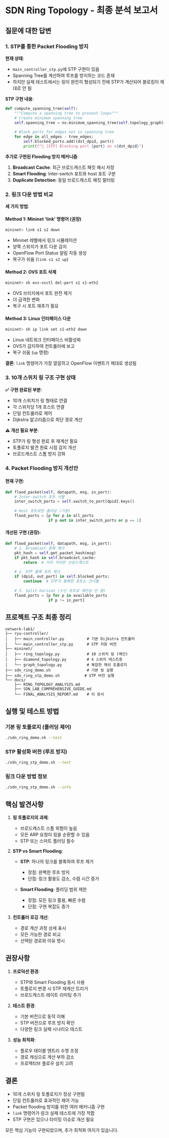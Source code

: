 # SDN Ring Topology - 최종 분석 보고서

## 질문에 대한 답변

### 1. STP를 통한 Packet Flooding 방지

**현재 상태**: 
- `main_controller_stp.py`에 STP 구현이 있음
- Spanning Tree를 계산하여 루프를 방지하는 코드 존재
- 하지만 실제 테스트에서는 링이 완전히 형성되기 전에 STP가 계산되어 블로킹이 제대로 안 됨

**STP 구현 내용**:
```python
def compute_spanning_tree(self):
    """Compute a spanning tree to prevent loops"""
    # Create minimum spanning tree
    self.spanning_tree = nx.minimum_spanning_tree(self.topology_graph)
    
    # Block ports for edges not in spanning tree
    for edge in all_edges - tree_edges:
        self.blocked_ports.add((dst_dpid, port))
        print(f"🚫 [STP] Blocking port {port} on s{dst_dpid}")
```

**추가로 구현된 Flooding 방지 메커니즘**:
1. **Broadcast Cache**: 최근 브로드캐스트 패킷 해시 저장
2. **Smart Flooding**: Inter-switch 포트와 host 포트 구분
3. **Duplicate Detection**: 동일 브로드캐스트 패킷 필터링

### 2. 링크 다운 방법 비교

**세 가지 방법**:

#### Method 1: Mininet 'link' 명령어 (권장)
```bash
mininet> link s1 s2 down
```
- Mininet 레벨에서 링크 시뮬레이션
- 양쪽 스위치가 포트 다운 감지
- OpenFlow Port Status 알림 자동 생성
- 복구가 쉬움 (`link s1 s2 up`)

#### Method 2: OVS 포트 삭제
```bash
mininet> sh ovs-vsctl del-port s1 s1-eth2
```
- OVS 브리지에서 포트 완전 제거
- 더 급격한 변화
- 복구 시 포트 재추가 필요

#### Method 3: Linux 인터페이스 다운
```bash
mininet> sh ip link set s1-eth2 down
```
- Linux 네트워크 인터페이스 비활성화
- OVS가 감지하여 컨트롤러에 보고
- 복구 쉬움 (`up` 명령)

**결론**: `link` 명령어가 가장 깔끔하고 OpenFlow 이벤트가 제대로 생성됨

### 3. 10개 스위치 링 구조 구현 상태

**✅ 구현 완료된 부분**:
- 10개 스위치가 링 형태로 연결
- 각 스위치당 1개 호스트 연결
- 단일 컨트롤러로 제어
- Dijkstra 알고리즘으로 최단 경로 계산

**⚠️ 개선 필요 부분**:
- STP가 링 형성 완료 후 재계산 필요
- 토폴로지 발견 완료 시점 감지 개선
- 브로드캐스트 스톰 방지 강화

### 4. Packet Flooding 방지 개선안

#### 현재 구현:
```python
def flood_packet(self, datapath, msg, in_port):
    # Inter-switch 포트 식별
    inter_switch_ports = self.switch_to_port[dpid].keys()
    
    # Host 포트로만 플러딩 (기본)
    flood_ports = [p for p in all_ports 
                   if p not in inter_switch_ports or p == 1]
```

#### 개선된 구현 (권장):
```python
def flood_packet(self, datapath, msg, in_port):
    # 1. Broadcast 중복 체크
    pkt_hash = self.get_packet_hash(msg)
    if pkt_hash in self.broadcast_cache:
        return  # 이미 처리한 브로드캐스트
    
    # 2. STP 블록 포트 체크
    if (dpid, out_port) in self.blocked_ports:
        continue  # STP가 블록한 포트는 건너뜀
    
    # 3. Split-horizon (수신 포트로 재전송 안 함)
    flood_ports = [p for p in available_ports 
                   if p != in_port]
```

## 프로젝트 구조 최종 정리

```
network-lab1/
├── ryu-controller/
│   ├── main_controller.py          # 기본 Dijkstra 컨트롤러
│   └── main_controller_stp.py      # STP 지원 버전
├── mininet/
│   ├── ring_topology.py            # 10 스위치 링 (메인)
│   ├── diamond_topology.py         # 4 스위치 테스트용
│   └── graph_topology.py           # 복잡한 메쉬 토폴로지
├── sdn_ring_demo.sh                # 기본 링 실행
├── sdn_ring_stp_demo.sh           # STP 버전 실행
└── docs/
    ├── RING_TOPOLOGY_ANALYSIS.md
    ├── SDN_LAB_COMPREHENSIVE_GUIDE.md
    └── FINAL_ANALYSIS_REPORT.md    # 이 문서
```

## 실행 및 테스트 방법

### 기본 링 토폴로지 (플러딩 제어)
```bash
./sdn_ring_demo.sh --test
```

### STP 활성화 버전 (루프 방지)
```bash
./sdn_ring_stp_demo.sh --test
```

### 링크 다운 방법 정보
```bash
./sdn_ring_stp_demo.sh --info
```

## 핵심 발견사항

1. **링 토폴로지의 과제**:
   - 브로드캐스트 스톰 위험이 높음
   - 모든 ARP 요청이 링을 순환할 수 있음
   - STP 또는 스마트 플러딩 필수

2. **STP vs Smart Flooding**:
   - **STP**: 하나의 링크를 블록하여 루프 제거
     - 장점: 완벽한 루프 방지
     - 단점: 링크 활용도 감소, 수렴 시간 증가
   
   - **Smart Flooding**: 플러딩 범위 제한
     - 장점: 모든 링크 활용, 빠른 수렴
     - 단점: 구현 복잡도 증가

3. **컨트롤러 로깅 개선**:
   - 경로 계산 과정 상세 표시
   - 모든 가능한 경로 비교
   - 선택된 경로와 이유 명시

## 권장사항

1. **프로덕션 환경**:
   - STP와 Smart Flooding 동시 사용
   - 토폴로지 변경 시 STP 재계산 트리거
   - 브로드캐스트 레이트 리미팅 추가

2. **테스트 환경**:
   - 기본 버전으로 동작 이해
   - STP 버전으로 루프 방지 확인
   - 다양한 링크 실패 시나리오 테스트

3. **성능 최적화**:
   - 플로우 테이블 엔트리 수명 조정
   - 경로 캐싱으로 계산 부하 감소
   - 프로액티브 플로우 설치 고려

## 결론

- 10개 스위치 링 토폴로지가 정상 구현됨
- 단일 컨트롤러로 효과적인 제어 가능
- Packet flooding 방지를 위한 여러 메커니즘 구현
- `link` 명령어가 링크 실패 테스트에 가장 적합
- STP 구현은 있으나 타이밍 이슈로 개선 필요

모든 핵심 기능이 구현되었으며, 추가 최적화 여지가 있습니다.